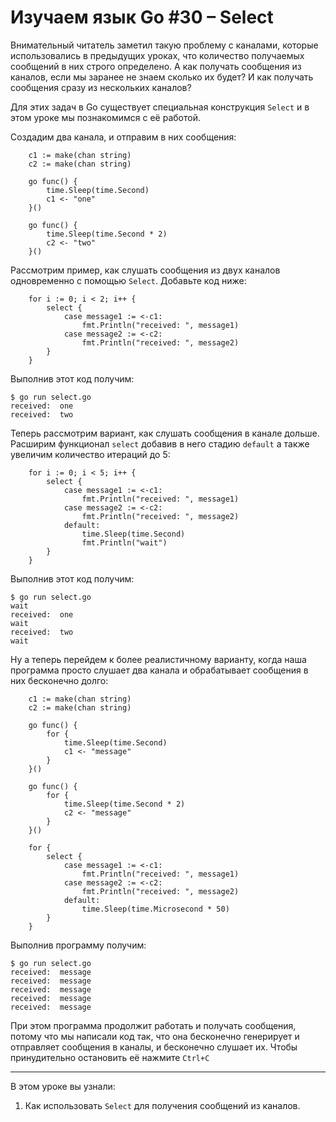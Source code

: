 
# Изучаем язык Go #30 – Select

Внимательный читатель заметил такую проблему с каналами, которые использовались в предыдущих уроках, что количество
получаемых сообщений в них строго определено. А как получать сообщения из каналов, если мы заранее не знаем сколько их 
будет? И как получать сообщения сразу из нескольких каналов?

Для этих задач в Go существует специальная конструкция `Select` и в этом уроке мы познакомимся с её работой.

Создадим два канала, и отправим в них сообщения:

```
    c1 := make(chan string)
    c2 := make(chan string)

    go func() {
        time.Sleep(time.Second)
        c1 <- "one"
    }()

    go func() {
        time.Sleep(time.Second * 2)
        c2 <- "two"
    }()
```

Рассмотрим пример, как слушать сообщения из двух каналов одновременно с помощью `Select`. Добавьте код ниже:

```
    for i := 0; i < 2; i++ {
        select {
            case message1 := <-c1:
                fmt.Println("received: ", message1)
            case message2 := <-c2:
                fmt.Println("received: ", message2)
        }
    }
```

Выполнив этот код получим:

```
$ go run select.go 
received:  one
received:  two
```

Теперь рассмотрим вариант, как слушать сообщения в канале дольше. Расширим функционал `select` добавив в него стадию
`default` а также увеличим количество итераций до 5:

```
    for i := 0; i < 5; i++ {
        select {
            case message1 := <-c1:
                fmt.Println("received: ", message1)
            case message2 := <-c2:
                fmt.Println("received: ", message2)
            default:
                time.Sleep(time.Second)
                fmt.Println("wait")
        }
    }
```

Выполнив этот код получим:

```
$ go run select.go 
wait
received:  one
wait
received:  two
wait
```

Ну а теперь перейдем к более реалистичному варианту, когда наша программа просто слушает два канала и обрабатывает
сообщения в них бесконечно долго:

```
    c1 := make(chan string)
    c2 := make(chan string)

    go func() {
        for {
            time.Sleep(time.Second)
            c1 <- "message"
        }
    }()

    go func() {
        for {
            time.Sleep(time.Second * 2)
            c2 <- "message"
        }
    }()

    for {
        select {
            case message1 := <-c1:
                fmt.Println("received: ", message1)
            case message2 := <-c2:
                fmt.Println("received: ", message2)
            default:
                time.Sleep(time.Microsecond * 50)
        }
    }
```

Выполнив программу получим:

```
$ go run select.go 
received:  message
received:  message
received:  message
received:  message
received:  message
```

При этом программа продолжит работать и получать сообщения, потому что мы написали код так, что она бесконечно 
генерирует и отправляет сообщения в каналы, и бесконечно слушает их. Чтобы принудительно остановить её нажмите `Ctrl+C`

____

В этом уроке вы узнали:

1. Как использовать `Select` для получения сообщений из каналов.
